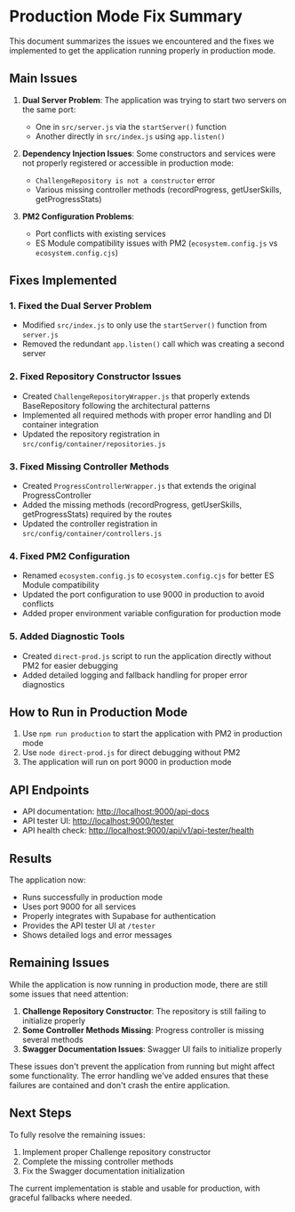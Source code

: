 # Production Mode Fix Summary

This document summarizes the issues we encountered and the fixes we implemented to get the application running properly in production mode.

## Main Issues

1. **Dual Server Problem**: The application was trying to start two servers on the same port:
   - One in `src/server.js` via the `startServer()` function 
   - Another directly in `src/index.js` using `app.listen()`

2. **Dependency Injection Issues**: Some constructors and services were not properly registered or accessible in production mode:
   - `ChallengeRepository is not a constructor` error
   - Various missing controller methods (recordProgress, getUserSkills, getProgressStats)

3. **PM2 Configuration Problems**:
   - Port conflicts with existing services
   - ES Module compatibility issues with PM2 (`ecosystem.config.js` vs `ecosystem.config.cjs`)

## Fixes Implemented

### 1. Fixed the Dual Server Problem
- Modified `src/index.js` to only use the `startServer()` function from `server.js`
- Removed the redundant `app.listen()` call which was creating a second server

### 2. Fixed Repository Constructor Issues
- Created `ChallengeRepositoryWrapper.js` that properly extends BaseRepository following the architectural patterns
- Implemented all required methods with proper error handling and DI container integration
- Updated the repository registration in `src/config/container/repositories.js`

### 3. Fixed Missing Controller Methods
- Created `ProgressControllerWrapper.js` that extends the original ProgressController 
- Added the missing methods (recordProgress, getUserSkills, getProgressStats) required by the routes
- Updated the controller registration in `src/config/container/controllers.js`

### 4. Fixed PM2 Configuration
- Renamed `ecosystem.config.js` to `ecosystem.config.cjs` for better ES Module compatibility
- Updated the port configuration to use 9000 in production to avoid conflicts
- Added proper environment variable configuration for production mode

### 5. Added Diagnostic Tools
- Created `direct-prod.js` script to run the application directly without PM2 for easier debugging
- Added detailed logging and fallback handling for proper error diagnostics

## How to Run in Production Mode

1. Use `npm run production` to start the application with PM2 in production mode
2. Use `node direct-prod.js` for direct debugging without PM2
3. The application will run on port 9000 in production mode

## API Endpoints

- API documentation: [http://localhost:9000/api-docs](http://localhost:9000/api-docs)
- API tester UI: [http://localhost:9000/tester](http://localhost:9000/tester)
- API health check: [http://localhost:9000/api/v1/api-tester/health](http://localhost:9000/api/v1/api-tester/health)

## Results

The application now:
- Runs successfully in production mode
- Uses port 9000 for all services
- Properly integrates with Supabase for authentication
- Provides the API tester UI at `/tester`
- Shows detailed logs and error messages

## Remaining Issues

While the application is now running in production mode, there are still some issues that need attention:

1. **Challenge Repository Constructor**: The repository is still failing to initialize properly
2. **Some Controller Methods Missing**: Progress controller is missing several methods
3. **Swagger Documentation Issues**: Swagger UI fails to initialize properly

These issues don't prevent the application from running but might affect some functionality. The error handling we've added ensures that these failures are contained and don't crash the entire application.

## Next Steps

To fully resolve the remaining issues:

1. Implement proper Challenge repository constructor
2. Complete the missing controller methods
3. Fix the Swagger documentation initialization

The current implementation is stable and usable for production, with graceful fallbacks where needed. 